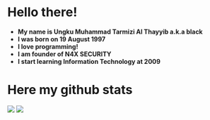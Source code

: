# Hello there!
- **My name is Ungku Muhammad Tarmizi Al Thayyib a.k.a black**
- **I was born on 19 August 1997**
- **I love programming!**
- **I am founder of N4X SECURITY**
- **I start learning Information Technology at 2009**

# Here my github stats
<img src="https://github-readme-stats.vercel.app/api?username=blek1337&show_icons=true&theme=tokyonight">
<img src="https://github-readme-streak-stats.herokuapp.com/?user=blek1337&theme=tokyonight">
